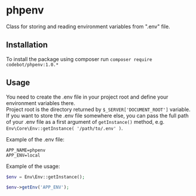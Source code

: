 # phpenv
Class for storing and reading environment variables from ".env" file.

## Installation

To install the package using composer run `composer require codebot/phpenv:1.0.*`

## Usage
You need to create the .env file in your project root and define your environment variables there.  
Project root is the directory returned by `$_SERVER['DOCUMENT_ROOT']` variable.  
If you want to store the .env file somewhere else, you can pass the full path of your .env file as a first argument of `getInstance()` method, e.g. `Env\Core\Env::getInstance( '/path/to/.env' )`.

Example of the .env file:

```
APP_NAME=phpenv
APP_ENV=local
```

Example of the usage:

```php
$env = Env\Env::getInstance();

$env->getEnv('APP_ENV');
```
